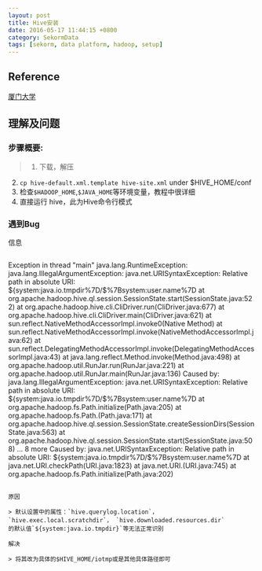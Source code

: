 ```yaml
---
layout: post
title: Hive安装
date: 2016-05-17 11:44:15 +0800
category: SekormData
tags: [sekorm, data platform, hadoop, setup]
---
```


## Reference

[厦门大学](http://dblab.xmu.edu.cn/blog/hive-in-practice/#more-509)

## 理解及问题

### 步骤概要:

> 1. 下载，解压
2. `cp hive-default.xml.template hive-site.xml` under $HIVE_HOME/conf
3. 检查`$HADOOP_HOME`,`$JAVA_HOME`等环境变量，教程中很详细
4. 直接运行 hive，此为Hive命令行模式

### 遇到Bug

信息

> ```
Exception in thread "main" java.lang.RuntimeException: java.lang.IllegalArgumentException: java.net.URISyntaxException: Relative path in absolute URI: ${system:java.io.tmpdir%7D/$%7Bsystem:user.name%7D
	at org.apache.hadoop.hive.ql.session.SessionState.start(SessionState.java:522)
	at org.apache.hadoop.hive.cli.CliDriver.run(CliDriver.java:677)
	at org.apache.hadoop.hive.cli.CliDriver.main(CliDriver.java:621)
	at sun.reflect.NativeMethodAccessorImpl.invoke0(Native Method)
	at sun.reflect.NativeMethodAccessorImpl.invoke(NativeMethodAccessorImpl.java:62)
	at sun.reflect.DelegatingMethodAccessorImpl.invoke(DelegatingMethodAccessorImpl.java:43)
	at java.lang.reflect.Method.invoke(Method.java:498)
	at org.apache.hadoop.util.RunJar.run(RunJar.java:221)
	at org.apache.hadoop.util.RunJar.main(RunJar.java:136)
Caused by: java.lang.IllegalArgumentException: java.net.URISyntaxException: Relative path in absolute URI: ${system:java.io.tmpdir%7D/$%7Bsystem:user.name%7D
	at org.apache.hadoop.fs.Path.initialize(Path.java:205)
	at org.apache.hadoop.fs.Path.<init>(Path.java:171)
	at org.apache.hadoop.hive.ql.session.SessionState.createSessionDirs(SessionState.java:563)
	at org.apache.hadoop.hive.ql.session.SessionState.start(SessionState.java:508)
	... 8 more
Caused by: java.net.URISyntaxException: Relative path in absolute URI: ${system:java.io.tmpdir%7D/$%7Bsystem:user.name%7D
	at java.net.URI.checkPath(URI.java:1823)
	at java.net.URI.<init>(URI.java:745)
	at org.apache.hadoop.fs.Path.initialize(Path.java:202)
```

原因

> 默认设置中的属性：`hive.querylog.location`，`hive.exec.local.scratchdir`， `hive.downloaded.resources.dir`
的默认值`${system:java.io.tmpdir}`等无法正常识别

解决

> 将其改为具体的$HIVE_HOME/iotmp或是其他具体路径即可
